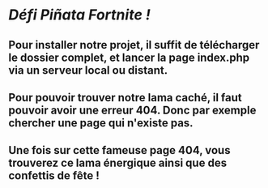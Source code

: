 _Défi Piñata Fortnite !_
===

Pour installer notre projet, il suffit de télécharger le dossier complet, et lancer la page index.php via un serveur local ou distant.
---
Pour pouvoir trouver notre lama caché, il faut pouvoir avoir une erreur 404. Donc par exemple chercher une page qui n'existe pas. 
---
Une fois sur cette fameuse page 404, vous trouverez ce lama énergique ainsi que des confettis de fête !
---